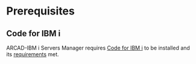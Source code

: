 # Prerequisites
## Code for IBM i
ARCAD-IBM i Servers Manager requires [Code for IBM i](https://marketplace.visualstudio.com/items?itemName=HalcyonTechLtd.code-for-ibmi) to be installed and its [requirements](https://halcyon-tech.github.io/docs/#/./README?id=requirements) met.
